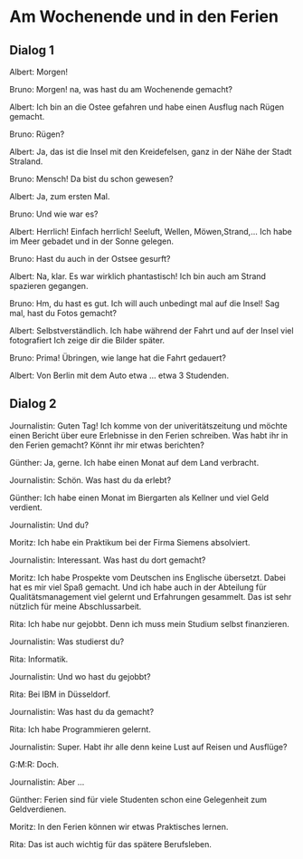 # Am Wochenende und in den Ferien

## Dialog 1

Albert: Morgen!

Bruno: Morgen! na, was hast du am Wochenende gemacht?

Albert: Ich bin an die Ostee gefahren und habe einen Ausflug nach Rügen gemacht.

Bruno: Rügen?

Albert: Ja, das ist die Insel mit den Kreidefelsen, ganz in der Nähe der Stadt Straland.

Bruno: Mensch! Da bist du schon gewesen?

Albert: Ja, zum ersten Mal.

Bruno: Und wie war es?

Albert: Herrlich! Einfach herrlich! Seeluft, Wellen, Möwen,Strand,... Ich habe im Meer gebadet und in der Sonne gelegen.

Bruno: Hast du auch in der Ostsee gesurft?

Albert: Na, klar. Es war wirklich phantastisch! Ich bin auch am Strand spazieren gegangen.

Bruno: Hm, du hast es gut. Ich will auch unbedingt mal auf die Insel! Sag mal, hast du Fotos gemacht?

Albert: Selbstverständlich. Ich habe während der Fahrt und auf der Insel viel fotografiert Ich zeige dir die Bilder später.

Bruno: Prima! Übringen, wie lange hat die Fahrt gedauert?

Albert: Von Berlin mit dem Auto etwa ... etwa 3 Studenden.

## Dialog 2

Journalistin: Guten Tag! Ich komme von der univeritätszeitung und möchte einen Bericht über eure Erlebnisse in den Ferien schreiben. Was habt ihr in den Ferien gemacht? Könnt ihr mir etwas berichten?

Günther: Ja, gerne. Ich habe einen Monat auf dem Land verbracht.

Journalistin: Schön. Was hast du da erlebt?

Günther: Ich habe einen Monat im Biergarten als Kellner und viel Geld verdient.

Journalistin: Und du?

Moritz: Ich habe ein Praktikum bei der Firma Siemens absolviert.

Journalistin: Interessant. Was hast du dort gemacht?

Moritz: Ich habe Prospekte vom Deutschen ins Englische übersetzt. Dabei hat es mir viel Spaß gemacht. Und ich habe auch in der Abteilung für Qualitätsmanagement viel gelernt und Erfahrungen gesammelt. Das ist sehr nützlich für meine Abschlussarbeit. 

Rita: Ich habe nur gejobbt. Denn ich muss mein Studium selbst finanzieren.

Journalistin: Was studierst du?

Rita: Informatik.

Journalistin: Und wo hast du gejobbt?

Rita: Bei IBM in Düsseldorf.

Journalistin: Was hast du da gemacht?

Rita: Ich habe Programmieren gelernt.

Journalistin: Super. Habt ihr alle denn keine Lust auf Reisen und Ausflüge?

G:M:R: Doch.

Journalistin: Aber ...

Günther: Ferien sind für viele Studenten schon eine Gelegenheit zum Geldverdienen.

Moritz: In den Ferien können wir etwas Praktisches lernen.

Rita: Das ist auch wichtig für das spätere Berufsleben.